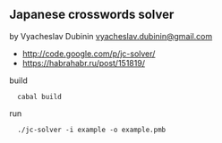 ## Japanese crosswords solver
by Vyacheslav Dubinin <vyacheslav.dubinin@gmail.com>
  * http://code.google.com/p/jc-solver/
  * https://habrahabr.ru/post/151819/

build
```
  cabal build
```
run
```
  ./jc-solver -i example -o example.pmb
```
